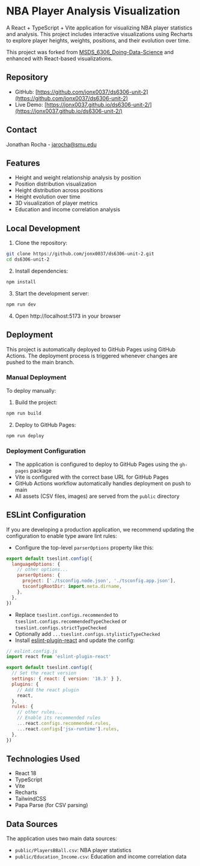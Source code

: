 # NBA Player Analysis Visualization

A React + TypeScript + Vite application for visualizing NBA player statistics and analysis. This project includes interactive visualizations using Recharts to explore player heights, weights, positions, and their evolution over time.

This project was forked from [MSDS_6306_Doing-Data-Science](https://github.com/BivinSadler/MSDS_6306_Doing-Data-Science.git) and enhanced with React-based visualizations.

## Repository

- GitHub: [https://github.com/jonx0037/ds6306-unit-2](https://github.com/jonx0037/ds6306-unit-2)
- Live Demo: [https://jonx0037.github.io/ds6306-unit-2/](https://jonx0037.github.io/ds6306-unit-2/)

## Contact

Jonathan Rocha - jarocha@smu.edu

## Features

- Height and weight relationship analysis by position
- Position distribution visualization
- Height distribution across positions
- Height evolution over time
- 3D visualization of player metrics
- Education and income correlation analysis

## Local Development

1. Clone the repository:
```bash
git clone https://github.com/jonx0037/ds6306-unit-2.git
cd ds6306-unit-2
```

2. Install dependencies:
```bash
npm install
```

3. Start the development server:
```bash
npm run dev
```

4. Open http://localhost:5173 in your browser

## Deployment

This project is automatically deployed to GitHub Pages using GitHub Actions. The deployment process is triggered whenever changes are pushed to the main branch.

### Manual Deployment

To deploy manually:

1. Build the project:
```bash
npm run build
```

2. Deploy to GitHub Pages:
```bash
npm run deploy
```

### Deployment Configuration

- The application is configured to deploy to GitHub Pages using the `gh-pages` package
- Vite is configured with the correct base URL for GitHub Pages
- GitHub Actions workflow automatically handles deployment on push to main
- All assets (CSV files, images) are served from the `public` directory

## ESLint Configuration

If you are developing a production application, we recommend updating the configuration to enable type aware lint rules:

- Configure the top-level `parserOptions` property like this:

```js
export default tseslint.config({
  languageOptions: {
    // other options...
    parserOptions: {
      project: ['./tsconfig.node.json', './tsconfig.app.json'],
      tsconfigRootDir: import.meta.dirname,
    },
  },
})
```

- Replace `tseslint.configs.recommended` to `tseslint.configs.recommendedTypeChecked` or `tseslint.configs.strictTypeChecked`
- Optionally add `...tseslint.configs.stylisticTypeChecked`
- Install [eslint-plugin-react](https://github.com/jsx-eslint/eslint-plugin-react) and update the config:

```js
// eslint.config.js
import react from 'eslint-plugin-react'

export default tseslint.config({
  // Set the react version
  settings: { react: { version: '18.3' } },
  plugins: {
    // Add the react plugin
    react,
  },
  rules: {
    // other rules...
    // Enable its recommended rules
    ...react.configs.recommended.rules,
    ...react.configs['jsx-runtime'].rules,
  },
})
```

## Technologies Used

- React 18
- TypeScript
- Vite
- Recharts
- TailwindCSS
- Papa Parse (for CSV parsing)

## Data Sources

The application uses two main data sources:
- `public/PlayersBBall.csv`: NBA player statistics
- `public/Education_Income.csv`: Education and income correlation data
